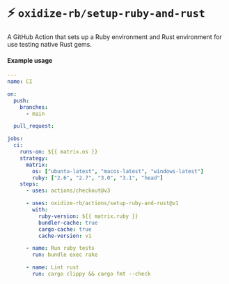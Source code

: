 # ⚡️ `oxidize-rb/setup-ruby-and-rust`

A GitHub Action that sets up a Ruby environment and Rust environment for use
testing native Rust gems.

#### Example usage

```yaml
---
name: CI

on:
  push:
    branches:
      - main

  pull_request:

jobs:
  ci:
    runs-on: ${{ matrix.os }}
    strategy:
      matrix:
        os: ["ubuntu-latest", "macos-latest", "windows-latest"]
        ruby: ["2.6", "2.7", "3.0", "3.1", "head"]
    steps:
      - uses: actions/checkout@v3

      - uses: oxidize-rb/actions/setup-ruby-and-rust@v1
        with:
          ruby-version: ${{ matrix.ruby }}
          bundler-cache: true
          cargo-cache: true
          cache-version: v1

      - name: Run ruby tests
        run: bundle exec rake

      - name: Lint rust
        run: cargo clippy && cargo fmt --check
```
